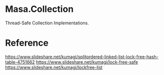 # Masa.Collection
Thread-Safe Collection Implementations.

# Reference
https://www.slideshare.net/kumagi/splitordered-linked-list-lock-free-hash-table-4751662
https://www.slideshare.net/kumagi/lock-free-safe
https://www.slideshare.net/kumagi/lockfree-list
